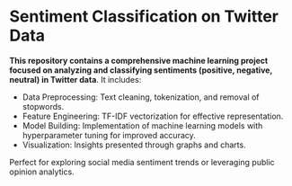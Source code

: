 # Sentiment Classification on Twitter Data


**This repository contains a comprehensive machine learning project focused on analyzing and classifying sentiments (positive, negative, neutral) in Twitter data**. It includes:

- Data Preprocessing: Text cleaning, tokenization, and removal of stopwords.
- Feature Engineering: TF-IDF vectorization for effective representation.
- Model Building: Implementation of machine learning models with hyperparameter tuning for improved accuracy.
- Visualization: Insights presented through graphs and charts.
  
Perfect for exploring social media sentiment trends or leveraging public opinion analytics.
